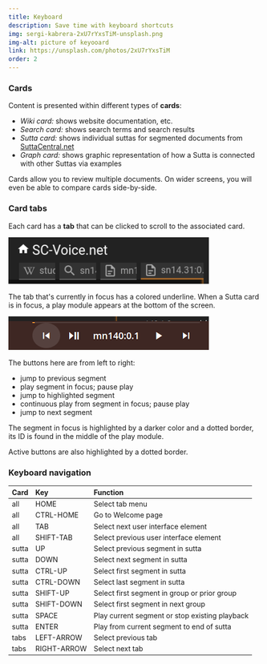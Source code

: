 ```yaml
---
title: Keyboard
description: Save time with keyboard shortcuts
img: sergi-kabrera-2xU7rYxsTiM-unsplash.png
img-alt: picture of keyooard
link: https://unsplash.com/photos/2xU7rYxsTiM
order: 2
---
```


### Cards

Content is presented within different types of **cards**:

* *Wiki card:* shows website documentation, etc.
* *Search card:*  shows search terms and search results
* *Sutta card:* shows individual suttas for segmented documents from [SuttaCentral.net](https://suttacentral.net)
* *Graph card:* shows graphic representation of how a Sutta is connected with other Suttas via examples

Cards allow you to review multiple documents. 
On wider screens, you will even be able to compare cards side-by-side.

### Card tabs

Each card has a **tab** that can be clicked to scroll to the associated card.

<p>
<img src="img/tabs.png" class="ebt-image" alt="image of card tabs" style="width:400px;"/>
</p>

The tab that's currently in focus has a colored underline. When a Sutta card is in focus, a play module appears at the bottom of the screen.

<p><img src="img/play.png" class="ebt-image" alt="screenshot of play module" style="width: 400px;"></p>

The buttons here are from left to right: 
- jump to previous segment
- play segment in focus; pause play 
- jump to highlighted segment 
- continuous play from segment in focus; pause play
- jump to next segment

The segment in focus is highlighted by a darker color and a dotted border, its ID is found in the middle of the play module. 

Active buttons are also highlighted by a dotted border. 

### Keyboard navigation

| Card | Key | Function |
| :---- | :---- | :---- |
| all | HOME | Select tab menu
| all | CTRL-HOME | Go to Welcome page
| all | TAB | Select next user interface element
| all | SHIFT-TAB | Select previous user interface element
| sutta | UP | Select previous segment in sutta
| sutta | DOWN | Select next segment in sutta
| sutta | CTRL-UP | Select first segment in sutta
| sutta | CTRL-DOWN | Select last segment in sutta
| sutta | SHIFT-UP | Select first segment in group or prior group
| sutta | SHIFT-DOWN | Select first segment in next group
| sutta | SPACE | Play current segment or stop existing playback
| sutta | ENTER | Play from current segment to end of sutta 
| tabs | LEFT-ARROW | Select previous tab 
| tabs | RIGHT-ARROW | Select next tab

